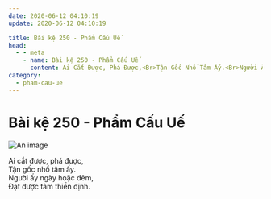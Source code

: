 ```yaml
---
date: 2020-06-12 04:10:19
update: 2020-06-12 04:10:19

title: Bài kệ 250 - Phẩm Cấu Uế
head:
  - - meta
    - name: Bài kệ 250 - Phẩm Cấu Uế
      content: Ai Cắt Được, Phá Được,<Br>Tận Gốc Nhổ Tâm Ấy.<Br>Người Ấy Ngày Hoặc Đêm,<Br>Ðạt Được Tâm Thiền Định.<Br>
category:
  - pham-cau-ue
---
```


# Bài kệ 250 - Phẩm Cấu Uế

![An image](/img/pham-cau-ue/pham-cau-ue-250.jpg)

Ai cắt được, phá được,<br>Tận gốc nhổ tâm ấy.<br>Người ấy ngày hoặc đêm,<br>Ðạt được tâm thiền định.<br>
